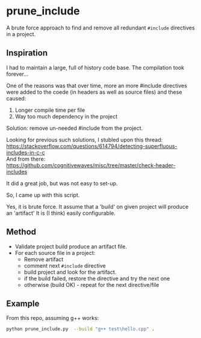 # prune_include

A brute force approach to find and remove all redundant `#include` directives in a project.  

## Inspiration

I had to maintain a large, full of history code base.
The compilation took forever...

One of the reasons was that over time, more an more #include directives  
were added to the coede (in headers as well as source files) and these caused:

1. Longer compile time per file
2. Way too much dependency in the project

Solution: remove un-needed #include from the project.
 
Looking for previous such solutions, I stubled upon this thread:  
https://stackoverflow.com/questions/614794/detecting-superfluous-includes-in-c-c  
And from there:  
https://github.com/cognitivewaves/misc/tree/master/check-header-includes

It did a great job, but was not easy to set-up.

So, I came up with this script.

Yes, it is brute force. 
It assume that a 'build' on given project will produce an 'artifact'
It is (I think) easily configurable.

## Method

- Validate project build produce an artifact file.
- For each source file in a project:
  - Remove artifact
  - comment next `#include` directive
  - build project and look for the artifact.
  - if the build failed, restore the directive and try the next one
  - otherwise (build OK) - repeat for the next directive/file
  
## Example

From this repo, assuming g++ works:

```sh
python prune_include.py  --build "g++ test\hello.cpp" .
```
